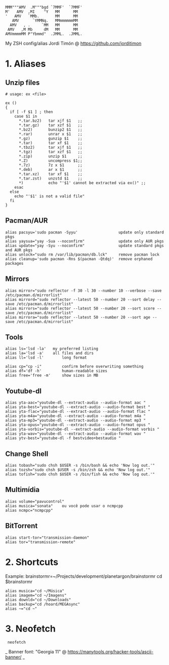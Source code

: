 

    MMM"""AMV  .M"""bgd `7MMF'  `7MMF'
    M'   AMV  ,MI    "Y   MM      MM
    '   AMV   `MMb.       MM      MM
       AMV      `YMMNq.   MMmmmmmmMM
      AMV   , .     `MM   MM      MM
     AMV   ,M Mb     dM   MM      MM
    AMVmmmmMM P"Ybmmd"  .JMML.  .JMML.

My ZSH config/alias Jordi Timón 
@ https://github.com/jorditimon


# 1.    Aliases


## Unzip files

``` shell
# usage: ex <file>

ex ()
{
  if [ -f $1 ] ; then
    case $1 in
      *.tar.bz2)   tar xjf $1   ;;
      *.tar.gz)    tar xzf $1   ;;
      *.bz2)       bunzip2 $1   ;;
      *.rar)       unrar x $1   ;;
      *.gz)        gunzip $1    ;;
      *.tar)       tar xf $1    ;;
      *.tbz2)      tar xjf $1   ;;
      *.tgz)       tar xzf $1   ;;
      *.zip)       unzip $1     ;;
      *.Z)         uncompress $1;;
      *.7z)        7z x $1      ;;
      *.deb)       ar x $1      ;;
      *.tar.xz)    tar xf $1    ;;
      *.tar.zst)   unzstd $1    ;;
      *)           echo "'$1' cannot be extracted via ex()" ;;
    esac
  else
    echo "'$1' is not a valid file"
  fi
}
```

## Pacman/AUR

``` shell
alias pacsyu='sudo pacman -Syyu'                  update only standard pkgs
alias yaysua="yay -Sua --noconfirm"               update only AUR pkgs
alias update="yay -Syu --noconfirm"               update standard pkgs and AUR pkgs
alias unlock="sudo rm /var/lib/pacman/db.lck"     remove pacman lock
alias cleanup='sudo pacman -Rns $(pacman -Qtdq)'  remove orphaned packages

```
## Mirrors

``` shell
alias mirror="sudo reflector -f 30 -l 30 --number 10 --verbose --save /etc/pacman.d/mirrorlist"
alias mirrord="sudo reflector --latest 50 --number 20 --sort delay --save /etc/pacman.d/mirrorlist"
alias mirrors="sudo reflector --latest 50 --number 20 --sort score --save /etc/pacman.d/mirrorlist"
alias mirrora="sudo reflector --latest 50 --number 20 --sort age --save /etc/pacman.d/mirrorlist"

```
## Tools

``` shell
alias ls='lsd -la' 	 my preferred listing
alias la='lsd -a'  	 all files and dirs
alias ll='lsd -l'   	 long format

alias cp="cp -i"         confirm before overwriting something
alias df='df -h'         human-readable sizes
alias free='free -m'     show sizes in MB

```
## Youtube-dl

``` shell
alias yta-aac="youtube-dl --extract-audio --audio-format aac "
alias yta-best="youtube-dl --extract-audio --audio-format best "
alias yta-flac="youtube-dl --extract-audio --audio-format flac "
alias yta-m4a="youtube-dl --extract-audio --audio-format m4a "
alias yta-mp3="youtube-dl --extract-audio --audio-format mp3 "
alias yta-opus="youtube-dl --extract-audio --audio-format opus "
alias yta-vorbis="youtube-dl --extract-audio --audio-format vorbis "
alias yta-wav="youtube-dl --extract-audio --audio-format wav "
alias ytv-best="youtube-dl -f bestvideo+bestaudio "

```
## Change Shell

``` shell
alias tobash="sudo chsh $USER -s /bin/bash && echo 'Now log out.'"
alias tozsh="sudo chsh $USER -s /bin/zsh && echo 'Now log out.'"
alias tofish="sudo chsh $USER -s /bin/fish && echo 'Now log out.'"
```

## Multimídia

``` shell
alias volume="pavucontrol"
alias musica="sonata"	 ou você pode usar o ncmpcpp
alias ncmpc="ncmpcpp"

```
## BitTorrent

``` shell
alias start-tor="transmission-daemon"
alias tor="transmission-remote"

```

# 2.    Shortcuts

 Example:
 brainstormr=~/Projects/development/planetargon/brainstormr
 cd $brainstormr

``` shell
alias musica="cd ~/Música"
alias imagem="cd ~/Imagens"
alias downld="cd ~/Downloads"
alias backup="cd /hoard/MEGAsync"
alias ~="cd ~"

```


# 3.    Neofetch

``` shell
 neofetch

```



_ Banner font: "Georgia 11"
 @ https://manytools.org/hacker-tools/ascii-banner/
_
